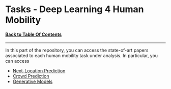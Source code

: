# Tasks - Deep Learning 4 Human Mobility
#### [Back to Table Of Contents](https://github.com/scikit-mobility/DeepLearning4HumanMobility)
---

In this part of the repository, you can access the state-of-art papers associated to each human mobility task under analysis. 
In particular, you can access 

- [Next-Location Prediction](https://github.com/scikit-mobility/DeepLearning4HumanMobility/blob/master/Tasks/next-location.md)
- [Crowd Prediction](https://github.com/scikit-mobility/DeepLearning4HumanMobility/blob/master/Tasks/crowd.md)
- [Generative Models](https://github.com/scikit-mobility/DeepLearning4HumanMobility/blob/master/Tasks/generative.md)
